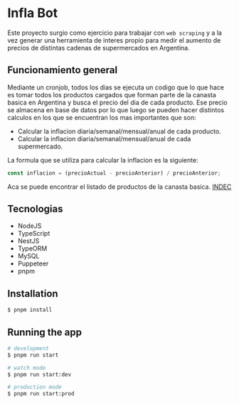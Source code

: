 # Infla Bot

Este proyecto surgio como ejercicio para trabajar con `web scraping` y a la vez generar una herramienta de interes propio para medir el aumento de precios de distintas cadenas de supermercados en Argentina.

## Funcionamiento general

Mediante un cronjob, todos los dias se ejecuta un codigo que lo que hace es tomar todos los productos cargados que forman parte de la canasta basica en Argentina y busca el precio del dia de cada producto. Ese precio se almacena en base de datos por lo que luego se pueden hacer distintos calculos en los que se encuentran los mas importantes que son:

- Calcular la inflacion diaria/semanal/mensual/anual de cada producto.
- Calcular la inflacion diaria/semanal/mensual/anual de cada supermercado.

La formula que se utiliza para calcular la inflacion es la siguiente:

```javascript
const inflacion = (precioActual - precioAnterior) / precioAnterior;
```

Aca se puede encontrar el listado de productos de la canasta basica. [INDEC](https://www.indec.gob.ar/ftp/cuadros/sociedad/EPH_metodologia_22_pobreza.pdf)

## Tecnologias

- NodeJS
- TypeScript
- NestJS
- TypeORM
- MySQL
- Puppeteer
- pnpm

## Installation

```bash
$ pnpm install
```

## Running the app

```bash
# development
$ pnpm run start

# watch mode
$ pnpm run start:dev

# production mode
$ pnpm run start:prod
```
